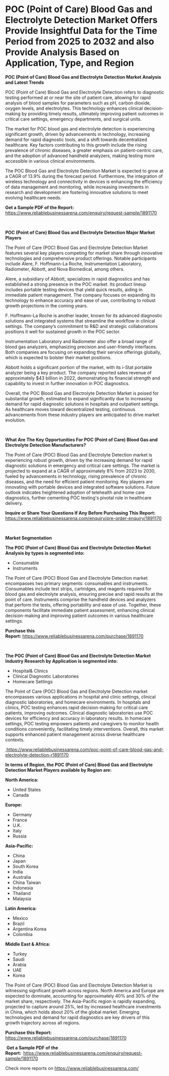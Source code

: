 <p><h1>POC (Point of Care) Blood Gas and Electrolyte Detection Market Offers Provide Insightful Data for the Time Period from 2025 to 2032 and also Provide Analysis Based on Application, Type, and Region</h1></p><p><strong>POC (Point of Care) Blood Gas and Electrolyte Detection Market Analysis and Latest Trends</strong></p>
<p><p>POC (Point of Care) Blood Gas and Electrolyte Detection refers to diagnostic testing performed at or near the site of patient care, allowing for rapid analysis of blood samples for parameters such as pH, carbon dioxide, oxygen levels, and electrolytes. This technology enhances clinical decision-making by providing timely results, ultimately improving patient outcomes in critical care settings, emergency departments, and surgical units.</p><p>The market for POC blood gas and electrolyte detection is experiencing significant growth, driven by advancements in technology, increasing demand for rapid diagnostic tools, and a shift towards decentralized healthcare. Key factors contributing to this growth include the rising prevalence of chronic diseases, a greater emphasis on patient-centric care, and the adoption of advanced handheld analyzers, making testing more accessible in various clinical environments.</p><p>The POC Blood Gas and Electrolyte Detection Market is expected to grow at a CAGR of 13.9% during the forecast period. Furthermore, the integration of wireless technology and connectivity in devices is enhancing the efficiency of data management and monitoring, while increasing investments in research and development are fostering innovative solutions to meet evolving healthcare needs.</p></p>
<p><strong>Get a Sample PDF of the Report:&nbsp;</strong> <a href="https://www.reliablebusinessarena.com/enquiry/request-sample/1891170?utm_campaign=1892&utm_medium=2&utm_source=Github&utm_content=ia&utm_term=14012025&utm_id=poc-point-of-care-blood-gas-and-electrolyte-detection">https://www.reliablebusinessarena.com/enquiry/request-sample/1891170</a></p>
<p>&nbsp;</p>
<p><strong>POC (Point of Care) Blood Gas and Electrolyte Detection Major Market Players</strong></p>
<p><p>The Point of Care (POC) Blood Gas and Electrolyte Detection Market features several key players competing for market share through innovative technologies and comprehensive product offerings. Notable participants include Alere, F. Hoffmann-La Roche, Instrumentation Laboratory, Radiometer, Abbott, and Nova Biomedical, among others.</p><p>Alere, a subsidiary of Abbott, specializes in rapid diagnostics and has established a strong presence in the POC market. Its product lineup includes portable testing devices that yield quick results, aiding in immediate patient management. The company focuses on expanding its technology to enhance accuracy and ease of use, contributing to robust growth projections in the coming years.</p><p>F. Hoffmann-La Roche is another leader, known for its advanced diagnostic solutions and integrated systems that streamline the workflow in clinical settings. The company’s commitment to R&D and strategic collaborations positions it well for sustained growth in the POC sector.</p><p>Instrumentation Laboratory and Radiometer also offer a broad range of blood gas analyzers, emphasizing precision and user-friendly interfaces. Both companies are focusing on expanding their service offerings globally, which is expected to bolster their market positions.</p><p>Abbott holds a significant portion of the market, with its i-Stat portable analyzer being a key product. The company reported sales revenue of approximately $43 billion in 2022, demonstrating its financial strength and capability to invest in further innovation in POC diagnostics.</p><p>Overall, the POC Blood Gas and Electrolyte Detection Market is poised for substantial growth, estimated to expand significantly due to increasing demand for rapid diagnostic solutions in hospitals and outpatient settings. As healthcare moves toward decentralized testing, continuous advancements from these industry players are anticipated to drive market evolution.</p></p>
<p>&nbsp;</p>
<p><strong>What Are The Key Opportunities For POC (Point of Care) Blood Gas and Electrolyte Detection Manufacturers?</strong></p>
<p><p>The Point of Care (POC) Blood Gas and Electrolyte Detection market is experiencing robust growth, driven by the increasing demand for rapid diagnostic solutions in emergency and critical care settings. The market is projected to expand at a CAGR of approximately 8% from 2023 to 2030, fueled by advancements in technology, rising prevalence of chronic diseases, and the need for efficient patient monitoring. Key players are innovating with portable devices and integrated software solutions. Future outlook indicates heightened adoption of telehealth and home care diagnostics, further cementing POC testing's pivotal role in healthcare delivery.</p></p>
<p><strong>Inquire or Share Your Questions If Any Before Purchasing This Report:</strong> <a href="https://www.reliablebusinessarena.com/enquiry/pre-order-enquiry/1891170?utm_campaign=1892&utm_medium=2&utm_source=Github&utm_content=ia&utm_term=14012025&utm_id=poc-point-of-care-blood-gas-and-electrolyte-detection">https://www.reliablebusinessarena.com/enquiry/pre-order-enquiry/1891170</a></p>
<p>&nbsp;</p>
<p><strong>Market Segmentation</strong></p>
<p><strong>The POC (Point of Care) Blood Gas and Electrolyte Detection Market Analysis by types is segmented into:</strong></p>
<p><ul><li>Consumable</li><li>Instruments</li></ul></p>
<p><p>The Point of Care (POC) Blood Gas and Electrolyte Detection market encompasses two primary segments: consumables and instruments. Consumables include test strips, cartridges, and reagents required for blood gas and electrolyte analysis, ensuring precise and rapid results at the point of care. Instruments comprise the handheld devices and analyzers that perform the tests, offering portability and ease of use. Together, these components facilitate immediate patient assessment, enhancing clinical decision-making and improving patient outcomes in various healthcare settings.</p></p>
<p><strong>Purchase this Report:&nbsp;</strong><a href="https://www.reliablebusinessarena.com/purchase/1891170?utm_campaign=1892&utm_medium=2&utm_source=Github&utm_content=ia&utm_term=14012025&utm_id=poc-point-of-care-blood-gas-and-electrolyte-detection">https://www.reliablebusinessarena.com/purchase/1891170</a></p>
<p>&nbsp;</p>
<p><strong>The POC (Point of Care) Blood Gas and Electrolyte Detection Market Industry Research by Application is segmented into:</strong></p>
<p><ul><li>Hospital& Clinics</li><li>Clinical Diagnostic Laboratories</li><li>Homecare Settings</li></ul></p>
<p><p>The Point of Care (POC) Blood Gas and Electrolyte Detection market encompasses various applications in hospital and clinic settings, clinical diagnostic laboratories, and homecare environments. In hospitals and clinics, POC testing enhances rapid decision-making for critical care patients, improving outcomes. Clinical diagnostic laboratories use POC devices for efficiency and accuracy in laboratory results. In homecare settings, POC testing empowers patients and caregivers to monitor health conditions conveniently, facilitating timely interventions. Overall, this market supports enhanced patient management across diverse healthcare contexts.</p></p>
<p><a href="https://www.reliablebusinessarena.com/poc-point-of-care-blood-gas-and-electrolyte-detection-r1891170?utm_campaign=1892&utm_medium=2&utm_source=Github&utm_content=ia&utm_term=14012025&utm_id=poc-point-of-care-blood-gas-and-electrolyte-detection">&nbsp;https://www.reliablebusinessarena.com/poc-point-of-care-blood-gas-and-electrolyte-detection-r1891170</a></p>
<p><strong>In terms of Region, the POC (Point of Care) Blood Gas and Electrolyte Detection Market Players available by Region are:</strong></p>
<p>
    <p> <strong> North America: </strong>
        <ul>
            <li>United States</li>
            <li>Canada</li>
        </ul>
        </p> 
    <p> <strong> Europe: </strong>
        <ul>
            <li>Germany</li>
            <li>France</li>
            <li>U.K.</li>
            <li>Italy</li>
            <li>Russia</li>
        </ul>
        </p> 
    <p> <strong> Asia-Pacific: </strong>
        <ul>
            <li>China</li>
            <li>Japan</li>
            <li>South Korea</li>
            <li>India</li>
            <li>Australia</li>
            <li>China Taiwan</li>
            <li>Indonesia</li>
            <li>Thailand</li>
            <li>Malaysia</li>
        </ul>
        </p> 
    <p> <strong> Latin America: </strong>
        <ul>
            <li>Mexico</li>
            <li>Brazil</li>
            <li>Argentina Korea</li>
            <li>Colombia</li>
        </ul>
        </p> 
    <p> <strong> Middle East & Africa: </strong>
        <ul>
            <li>Turkey</li>
            <li>Saudi</li>
            <li>Arabia</li>
            <li>UAE</li>
            <li>Korea</li>
        </ul>
    </p>
    </p>
<p><p>The Point of Care (POC) Blood Gas and Electrolyte Detection Market is witnessing significant growth across regions. North America and Europe are expected to dominate, accounting for approximately 40% and 30% of the market share, respectively. The Asia-Pacific region is rapidly expanding, projected to capture around 25%, led by increased healthcare investments in China, which holds about 20% of the global market. Emerging technologies and demand for rapid diagnostics are key drivers of this growth trajectory across all regions.</p></p>
<p><strong>Purchase this Report: </strong><a href="https://www.reliablebusinessarena.com/purchase/1891170?utm_campaign=1892&utm_medium=2&utm_source=Github&utm_content=ia&utm_term=14012025&utm_id=poc-point-of-care-blood-gas-and-electrolyte-detection">https://www.reliablebusinessarena.com/purchase/1891170</a></p>
<p>&nbsp;<strong>Get a Sample PDF of the Report:&nbsp;&nbsp;</strong><a href="https://www.reliablebusinessarena.com/enquiry/request-sample/1891170?utm_campaign=1892&utm_medium=2&utm_source=Github&utm_content=ia&utm_term=14012025&utm_id=poc-point-of-care-blood-gas-and-electrolyte-detection">https://www.reliablebusinessarena.com/enquiry/request-sample/1891170</a></p>
<p><strong></strong></p>
<p>Check more reports on <a href="https://www.reliablebusinessarena.com/?utm_campaign=1892&utm_medium=2&utm_source=Github&utm_content=ia&utm_term=14012025&utm_id=poc-point-of-care-blood-gas-and-electrolyte-detection">https://www.reliablebusinessarena.com/</a></p>